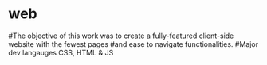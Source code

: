 # web
#The objective of this work was to create a fully-featured client-side website with the fewest pages 
#and ease to navigate functionalities.
#Major dev langauges CSS, HTML & JS
